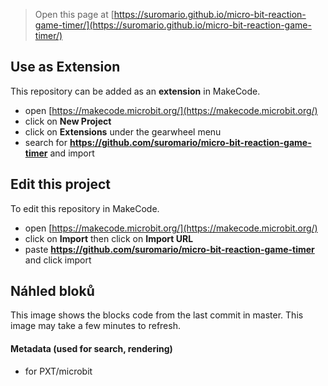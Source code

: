 
> Open this page at [https://suromario.github.io/micro-bit-reaction-game-timer/](https://suromario.github.io/micro-bit-reaction-game-timer/)

## Use as Extension

This repository can be added as an **extension** in MakeCode.

* open [https://makecode.microbit.org/](https://makecode.microbit.org/)
* click on **New Project**
* click on **Extensions** under the gearwheel menu
* search for **https://github.com/suromario/micro-bit-reaction-game-timer** and import

## Edit this project

To edit this repository in MakeCode.

* open [https://makecode.microbit.org/](https://makecode.microbit.org/)
* click on **Import** then click on **Import URL**
* paste **https://github.com/suromario/micro-bit-reaction-game-timer** and click import

## Náhled bloků

This image shows the blocks code from the last commit in master.
This image may take a few minutes to refresh.

#### Metadata (used for search, rendering)

* for PXT/microbit
<script src="https://makecode.com/gh-pages-embed.js"></script><script>makeCodeRender("{{ site.makecode.home_url }}", "{{ site.github.owner_name }}/{{ site.github.repository_name }}");</script>
